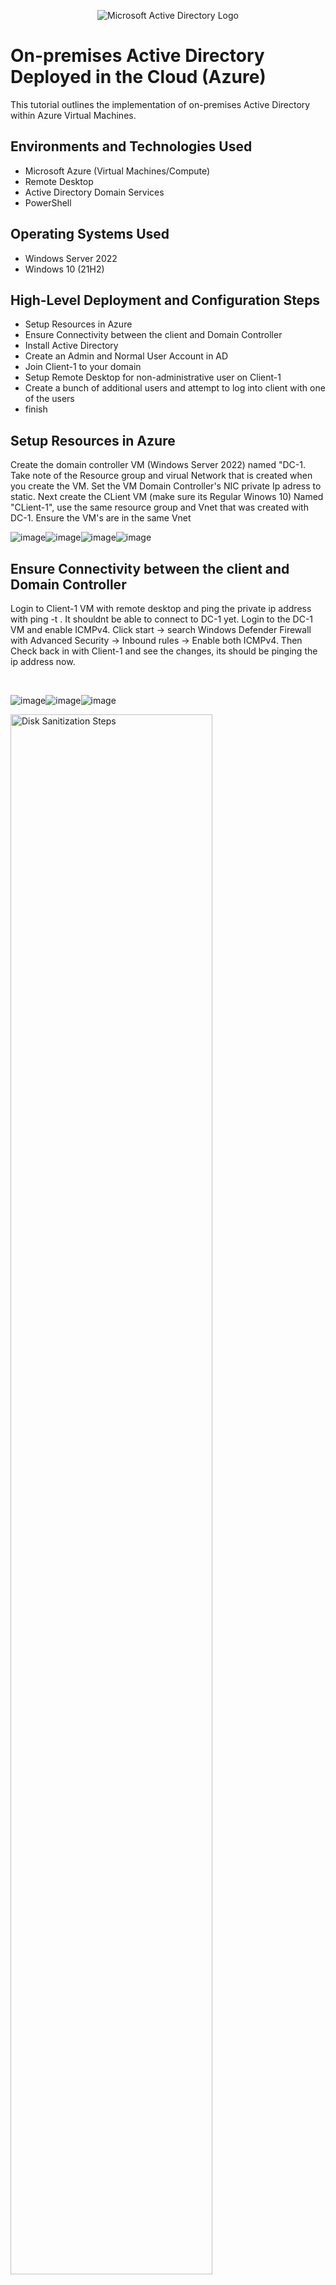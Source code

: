 <p align="center">
<img src="https://i.imgur.com/pU5A58S.png" alt="Microsoft Active Directory Logo"/>
</p>

<h1>On-premises Active Directory Deployed in the Cloud (Azure)</h1>
This tutorial outlines the implementation of on-premises Active Directory within Azure Virtual Machines.<br />






<h2>Environments and Technologies Used</h2>

- Microsoft Azure (Virtual Machines/Compute)
- Remote Desktop
- Active Directory Domain Services
- PowerShell

<h2>Operating Systems Used </h2>

- Windows Server 2022
- Windows 10 (21H2)

<h2>High-Level Deployment and Configuration Steps</h2>

- Setup Resources in Azure
- Ensure Connectivity between the client and Domain Controller
- Install Active Directory
- Create an Admin and Normal User Account in AD
- Join Client-1 to your domain
- Setup Remote Desktop for non-administrative user on Client-1
- Create a bunch of additional users and attempt to log into client with one of the users
- finish

<h2>Setup Resources in Azure </h2>

Create the domain controller VM (Windows Server 2022) named "DC-1.  Take note of the Resource group and virual Network that is created when you create the VM.  Set the VM Domain Controller's NIC private Ip adress to static.  Next create the CLient VM (make sure its Regular Winows 10) Named "CLient-1", use the same resource group and Vnet that was created with DC-1.  Ensure the VM's are in the same Vnet

<p>

![image](https://github.com/AtomSteve/Configuring-On-premises-Active-Directory-within-Azure-VMs/assets/147112183/e0413973-5bf8-431b-9427-a37d7b0719f7)![image](https://github.com/AtomSteve/Configuring-On-premises-Active-Directory-within-Azure-VMs/assets/147112183/40e254f6-fee0-459d-b47e-3dfa0afcfeeb)![image](https://github.com/AtomSteve/Configuring-On-premises-Active-Directory-within-Azure-VMs/assets/147112183/83422a50-98b6-4c52-a69d-a0be900ba712)![image](https://github.com/AtomSteve/Configuring-On-premises-Active-Directory-within-Azure-VMs/assets/147112183/ef735813-c878-427b-a010-9c562f36c6ad)


<h2>Ensure Connectivity between the client and Domain Controller</h2>

</p>
<p>
Login to Client-1 VM with remote desktop and ping the private ip address with ping -t <ip address>.  It shouldnt be able to connect to DC-1 yet.  Login to the DC-1 VM and enable ICMPv4.  Click start -> search Windows Defender Firewall with Advanced Security -> Inbound rules -> Enable both ICMPv4.  Then Check back in with Client-1 and see the changes, its should be pinging the ip address now.  
  
</p>
<br />

![image](https://github.com/AtomSteve/Configuring-On-premises-Active-Directory-within-Azure-VMs/assets/147112183/c808fde4-922e-4e33-ba03-d3900508e1d5)![image](https://github.com/AtomSteve/Configuring-On-premises-Active-Directory-within-Azure-VMs/assets/147112183/16f9e8cd-1c4e-44ea-b44c-83424e1c8151)![image](https://github.com/AtomSteve/Configuring-On-premises-Active-Directory-within-Azure-VMs/assets/147112183/4f1b0bd5-b84a-4f3a-9e53-0fad6e86b907)




<p>
<img src="https://i.imgur.com/DJmEXEB.png" height="80%" width="80%" alt="Disk Sanitization Steps"/>
</p>
<p>
Lorem ipsum dolor sit amet, consectetur adipiscing elit, sed do eiusmod tempor incididunt ut labore et dolore magna aliqua. Ut enim ad minim veniam, quis nostrud exercitation ullamco laboris nisi ut aliquip ex ea commodo consequat. Duis aute irure dolor in reprehenderit in voluptate velit esse cillum dolore eu fugiat nulla pariatur.
</p>
<br />

<p>
<img src="https://i.imgur.com/DJmEXEB.png" height="80%" width="80%" alt="Disk Sanitization Steps"/>
</p>
<p>
Lorem ipsum dolor sit amet, consectetur adipiscing elit, sed do eiusmod tempor incididunt ut labore et dolore magna aliqua. Ut enim ad minim veniam, quis nostrud exercitation ullamco laboris nisi ut aliquip ex ea commodo consequat. Duis aute irure dolor in reprehenderit in voluptate velit esse cillum dolore eu fugiat nulla pariatur.
</p>
<br />

